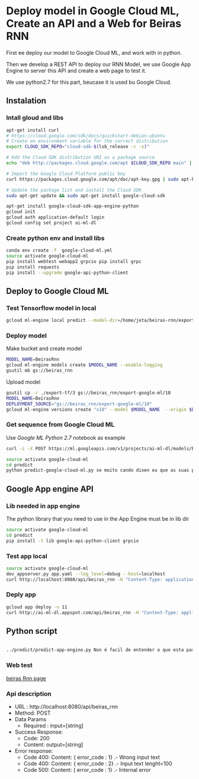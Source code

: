 # Deploy model in Google Cloud ML, Create an API and a Web for Beiras RNN

First ee deploy our model to Google Cloud ML, and work with in python.

Then we develop a REST API to deploy our RNN Model, we use Google App Engine to server this API and create a web page to test it.

We use python2.7 for this part, beucase it is used bu Google Cloud.

## Instalation

### Intall gloud and libs
```sh
apt-get install curl
# https://cloud.google.com/sdk/docs/quickstart-debian-ubuntu
# Create an environment variable for the correct distribution
export CLOUD_SDK_REPO="cloud-sdk-$(lsb_release -c -s)"

# Add the Cloud SDK distribution URI as a package source
echo "deb http://packages.cloud.google.com/apt $CLOUD_SDK_REPO main" | sudo tee -a /etc/apt/sources.list.d/google-cloud-sdk.list

# Import the Google Cloud Platform public key
curl https://packages.cloud.google.com/apt/doc/apt-key.gpg | sudo apt-key add -

# Update the package list and install the Cloud SDK
sudo apt-get update && sudo apt-get install google-cloud-sdk

apt-get install google-cloud-sdk-app-engine-python
gcloud init
gcloud auth application-default login
gcloud config set project ai-ml-dl
```
### Create python env and install libs
```sh
conda env create -f  google-cloud-ml.yml
source activate google-cloud-ml
pip install webtest webapp2 grpcio pip install grpc
pip install requests
pip install --upgrade google-api-python-client
```


## Deploy to Google Cloud ML

### Test Tensorflow model in local


```sh
gcloud ml-engine local predict --model-dir=/home/jota/beiras-rnn/export-tf/3 --json-instances=/home/jota/beiras-rnn/predict/data-ml-local.json > predict/return.json
```

### Deploy model

Make bucket and create model
```sh
MODEL_NAME=BeirasRnn
gcloud ml-engine models create $MODEL_NAME --enable-logging
gsutil mb gs://beiras_rnn
```

Upload model

```sh
gsutil cp -r ./export-tf/3 gs://beiras_rnn/export-google-ml/10
MODEL_NAME=BeirasRnn
DEPLOYMENT_SOURCE="gs://beiras_rnn/export-google-ml/10"
gcloud ml-engine versions create "v10" --model $MODEL_NAME  --origin $DEPLOYMENT_SOURCE
```


### Get sequence from Google Cloud ML

Use *Google ML Python 2.7* notebook as example

```sh
curl -i -X POST https://ml.googleapis.com/v1/projects/ai-ml-dl/models/BeirasRnn/versions/v10:predict -H "Authorization: Bearer `gcloud auth print-access-token`" -H "Content-Type: application/json" -d @data-ml-cloud.json
```

```sh
source activate google-cloud-ml
cd predict
python predict-google-cloud-ml.py se moito cando dixen eu que as suas políticas agresoras do común cidadán matan e a sua cospedal alcu
```


## Google App engine API


### Lib needed in app engine
The python library that you need to use in the App Engine  must be in lib dir

```sh
source activate google-cloud-ml
cd predict
pip install -t lib google-api-python-client grpcio
```
### Test app local

```sh
source activate google-cloud-ml
dev_appserver.py app.yaml --log_level=debug --host=localhost
curl http://localhost:8080/api/beiras_rnn -H "Content-Type: application/json" -X POST -d '{"input" : "Non é facil de entender o que esta pasando con cataluña, unha volta atrais ou e unha elaborada estratexia para superar o marco"}'
```


### Deply app
```sh
gcloud app deploy -v 11
curl http://ai-ml-dl.appspot.com/api/beiras_rnn -H "Content-Type: application/json" -X POST -d '{"input" : "Non é facil de entender o que esta pasando con cataluña, unha volta atrais ou e unha elaborada estratexia para superar o marco"}'
```

## Python script
```sh

../predict/predict-app-engine.py Non é facil de entender o que esta pasando con cataluña, unha volta atrais ou e unha elaborada estratexia para superar o
```

### Web test
[beiras Rnn page](http://ai-ml-dl.appspot.com/index.html)

### Api description
* URL : http://localhost:8080/api/beiras_rnn
* Method: POST
* Data Params
    * Required : input=[string]
* Success Response:
    * Code: 200
    * Content: output=[string]
* Error response:
    * Code 400: Content: { error_code : 1} .- Wrong input text
    * Code 400: Content: { error_code : 2} .- Input text lenght<100
    * Code 500: Content: { error_code : 1} .- Internal error


